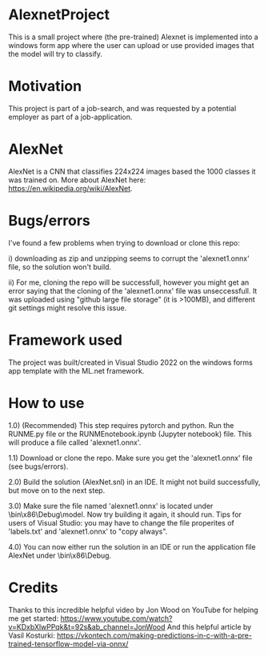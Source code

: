 # AlexnetProject
This is a small project where (the pre-trained) Alexnet is implemented into a windows form app where the user can upload or use provided images that the model will try to classify.
# Motivation
This project is part of a job-search, and was requested by a potential employer as part of a job-application.
# AlexNet
AlexNet is a CNN that classifies 224x224 images based the 1000 classes it was trained on. More about AlexNet here: https://en.wikipedia.org/wiki/AlexNet.
# Bugs/errors
I've found a few problems when trying to download or clone this repo:

i) downloading as zip and unzipping seems to corrupt the 'alexnet1.onnx' file, so the solution won't build.

ii) For me, cloning the repo will be successfull, however you might get an error saying that the cloning of the 'alexnet1.onnx' file was unseccessfull. It was uploaded using "github large file storage" (it is >100MB), and different git settings might resolve this issue. 

# Framework used
The project was built/created in Visual Studio 2022 on the windows forms app template with the ML.net framework.

# How to use

1.0) (Recommended) This step requires pytorch and python. Run the RUNME.py file or the RUNMEnotebook.ipynb (Jupyter notebook) file. This will produce a file called 'alexnet1.onnx'.

1.1) Download or clone the repo. Make sure you get the 'alexnet1.onnx' file (see bugs/errors).


2.0) Build the solution (AlexNet.snl) in an IDE. It might not build successfully, but move on to the next step.

3.0) Make sure the file named 'alexnet1.onnx' is located under \bin\x86\Debug\model. Now try building it again, it should run. Tips for users of Visual Studio: you may have to change the file properites of 'labels.txt' and 'alexnet1.onnx' to "copy always". 

4.0) You can now either run the solution in an IDE or run the application file AlexNet under \bin\x86\Debug.

# Credits 
Thanks to this incredible helpful video by Jon Wood on YouTube for helping me get started: 
https://www.youtube.com/watch?v=KDxbXlwPPqk&t=92s&ab_channel=JonWood
And this helpful article by Vasil Kosturki:
https://vkontech.com/making-predictions-in-c-with-a-pre-trained-tensorflow-model-via-onnx/
